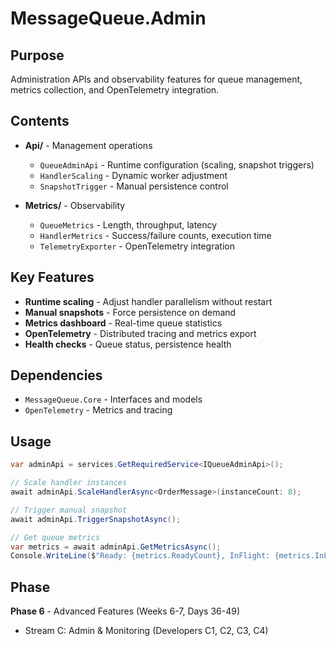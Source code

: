 # MessageQueue.Admin

## Purpose

Administration APIs and observability features for queue management, metrics collection, and OpenTelemetry integration.

## Contents

- **Api/** - Management operations
  - `QueueAdminApi` - Runtime configuration (scaling, snapshot triggers)
  - `HandlerScaling` - Dynamic worker adjustment
  - `SnapshotTrigger` - Manual persistence control

- **Metrics/** - Observability
  - `QueueMetrics` - Length, throughput, latency
  - `HandlerMetrics` - Success/failure counts, execution time
  - `TelemetryExporter` - OpenTelemetry integration

## Key Features

- **Runtime scaling** - Adjust handler parallelism without restart
- **Manual snapshots** - Force persistence on demand
- **Metrics dashboard** - Real-time queue statistics
- **OpenTelemetry** - Distributed tracing and metrics export
- **Health checks** - Queue status, persistence health

## Dependencies

- `MessageQueue.Core` - Interfaces and models
- `OpenTelemetry` - Metrics and tracing

## Usage

```csharp
var adminApi = services.GetRequiredService<IQueueAdminApi>();

// Scale handler instances
await adminApi.ScaleHandlerAsync<OrderMessage>(instanceCount: 8);

// Trigger manual snapshot
await adminApi.TriggerSnapshotAsync();

// Get queue metrics
var metrics = await adminApi.GetMetricsAsync();
Console.WriteLine($"Ready: {metrics.ReadyCount}, InFlight: {metrics.InFlightCount}");
```

## Phase

**Phase 6** - Advanced Features (Weeks 6-7, Days 36-49)
- Stream C: Admin & Monitoring (Developers C1, C2, C3, C4)
